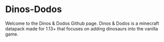 # Dinos-Dodos

Welcome to the Dinos & Dodos Github page.
Dinos & Dodos is a minecraft datapack made for 1.13+ that focuses on adding dinosaurs into the vanilla game. 
